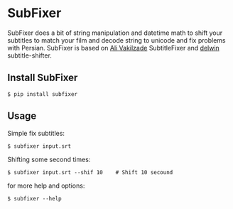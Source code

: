 # SubFixer
SubFixer does a bit of string manipulation and datetime math to shift your subtitles to match your film and decode string to unicode and fix problems with Persian.
SubFixer is based on [Ali Vakilzade](https://github.com/aliva/) SubtitleFixer and [delwin](https://github.com/enceladus/) subtitle-shifter.

## Install SubFixer
```
$ pip install subfixer
```

## Usage

Simple fix subtitles:

```shell
$ subfixer input.srt
```

Shifting some second times:
```shell
$ subfixer input.srt --shif 10    # Shift 10 secound
```

for more help and options:
```shell
$ subfixer --help
```

